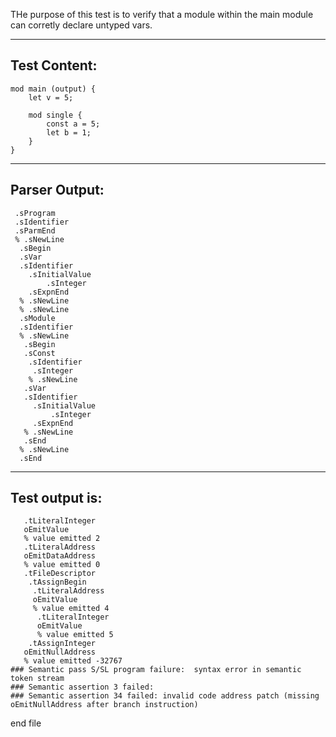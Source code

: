 THe purpose of this test is to verify that a module within the main module can corretly declare untyped vars.

-------------------------


Test Content: 
-------------------------
```
mod main (output) {
    let v = 5;

    mod single {
        const a = 5;
        let b = 1;
    }
}
```
------------------------


Parser Output: 
-------------------------
```
 .sProgram
 .sIdentifier
 .sParmEnd
 % .sNewLine
  .sBegin
  .sVar
  .sIdentifier
    .sInitialValue
        .sInteger
    .sExpnEnd
  % .sNewLine
  % .sNewLine
  .sModule
  .sIdentifier
  % .sNewLine
   .sBegin
   .sConst
    .sIdentifier
     .sInteger
    % .sNewLine
   .sVar
   .sIdentifier
     .sInitialValue
         .sInteger
     .sExpnEnd
   % .sNewLine
   .sEnd
  % .sNewLine
  .sEnd

```
------------------------

Test output is: 
-------------------------
```
   .tLiteralInteger
   oEmitValue
   % value emitted 2
   .tLiteralAddress
   oEmitDataAddress
   % value emitted 0
   .tFileDescriptor
    .tAssignBegin
     .tLiteralAddress
     oEmitValue
     % value emitted 4
      .tLiteralInteger
      oEmitValue
      % value emitted 5
    .tAssignInteger
   oEmitNullAddress
   % value emitted -32767
### Semantic pass S/SL program failure:  syntax error in semantic token stream
### Semantic assertion 3 failed: 
### Semantic assertion 34 failed: invalid code address patch (missing oEmitNullAddress after branch instruction)

```



end file
